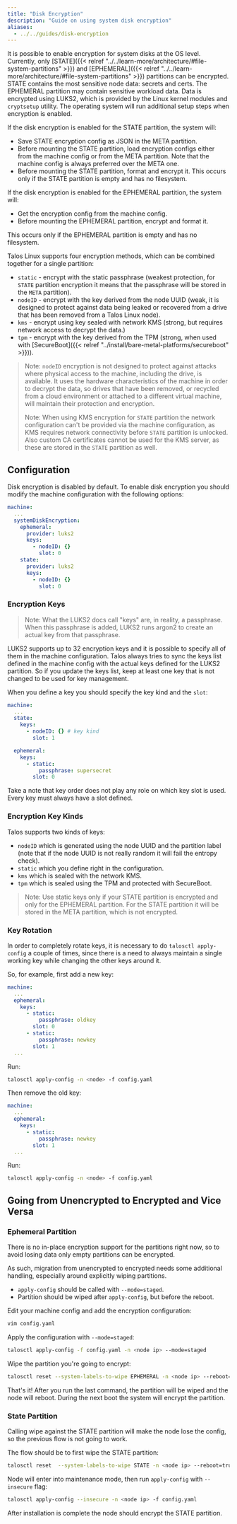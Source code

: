 ```yaml
---
title: "Disk Encryption"
description: "Guide on using system disk encryption"
aliases:
  - ../../guides/disk-encryption
---
```


It is possible to enable encryption for system disks at the OS level.
Currently, only [STATE]({{< relref "../../learn-more/architecture/#file-system-partitions" >}}) and [EPHEMERAL]({{< relref "../../learn-more/architecture/#file-system-partitions" >}}) partitions can be encrypted.
STATE contains the most sensitive node data: secrets and certs.
The EPHEMERAL partition may contain sensitive workload data.
Data is encrypted using LUKS2, which is provided by the Linux kernel modules and `cryptsetup` utility.
The operating system will run additional setup steps when encryption is enabled.

If the disk encryption is enabled for the STATE partition, the system will:

- Save STATE encryption config as JSON in the META partition.
- Before mounting the STATE partition, load encryption configs either from the machine config or from the META partition.
  Note that the machine config is always preferred over the META one.
- Before mounting the STATE partition, format and encrypt it.
  This occurs only if the STATE partition is empty and has no filesystem.

If the disk encryption is enabled for the EPHEMERAL partition, the system will:

- Get the encryption config from the machine config.
- Before mounting the EPHEMERAL partition, encrypt and format it.

This occurs only if the EPHEMERAL partition is empty and has no filesystem.

Talos Linux supports four encryption methods, which can be combined together for a single partition:

- `static` - encrypt with the static passphrase (weakest protection, for `STATE` partition encryption it means that the passphrase will be stored in the `META` partition).
- `nodeID` - encrypt with the key derived from the node UUID (weak, it is designed to protect against data being leaked or recovered from a drive that has been removed from a Talos Linux node).
- `kms` - encrypt using key sealed with network KMS (strong, but requires network access to decrypt the data.)
- `tpm` - encrypt with the key derived from the TPM (strong, when used with [SecureBoot]({{< relref "../install/bare-metal-platforms/secureboot" >}})).

> Note: `nodeID` encryption is not designed to protect against attacks where physical access to the machine, including the drive, is available.
> It uses the hardware characteristics of the machine in order to decrypt the data, so drives that have been removed, or recycled from a cloud environment or attached to a different virtual machine, will maintain their protection and encryption.
>
> Note: When using KMS encryption for `STATE` partition the network configuration can't be provided via the machine configuration, as KMS requires network connectivity before `STATE` partition is unlocked.
> Also custom CA certificates cannot be used for the KMS server, as these are stored in the `STATE` partition as well.

## Configuration

Disk encryption is disabled by default.
To enable disk encryption you should modify the machine configuration with the following options:

```yaml
machine:
  ...
  systemDiskEncryption:
    ephemeral:
      provider: luks2
      keys:
        - nodeID: {}
          slot: 0
    state:
      provider: luks2
      keys:
        - nodeID: {}
          slot: 0
```

### Encryption Keys

> Note: What the LUKS2 docs call "keys" are, in reality, a passphrase.
> When this passphrase is added, LUKS2 runs argon2 to create an actual key from that passphrase.

LUKS2 supports up to 32 encryption keys and it is possible to specify all of them in the machine configuration.
Talos always tries to sync the keys list defined in the machine config with the actual keys defined for the LUKS2 partition.
So if you update the keys list, keep at least one key that is not changed to be used for key management.

When you define a key you should specify the key kind and the `slot`:

```yaml
machine:
  ...
  state:
    keys:
      - nodeID: {} # key kind
        slot: 1

  ephemeral:
    keys:
      - static:
          passphrase: supersecret
        slot: 0
```

Take a note that key order does not play any role on which key slot is used.
Every key must always have a slot defined.

### Encryption Key Kinds

Talos supports two kinds of keys:

- `nodeID` which is generated using the node UUID and the partition label (note that if the node UUID is not really random it will fail the entropy check).
- `static` which you define right in the configuration.
- `kms` which is sealed with the network KMS.
- `tpm` which is sealed using the TPM and protected with SecureBoot.

> Note: Use static keys only if your STATE partition is encrypted and only for the EPHEMERAL partition.
> For the STATE partition it will be stored in the META partition, which is not encrypted.

### Key Rotation

In order to completely rotate keys, it is necessary to do `talosctl apply-config` a couple of times, since there is a need to always maintain a single working key while changing the other keys around it.

So, for example, first add a new key:

```yaml
machine:
  ...
  ephemeral:
    keys:
      - static:
          passphrase: oldkey
        slot: 0
      - static:
          passphrase: newkey
        slot: 1
  ...
```

Run:

```bash
talosctl apply-config -n <node> -f config.yaml
```

Then remove the old key:

```yaml
machine:
  ...
  ephemeral:
    keys:
      - static:
          passphrase: newkey
        slot: 1
  ...
```

Run:

```bash
talosctl apply-config -n <node> -f config.yaml
```

## Going from Unencrypted to Encrypted and Vice Versa

### Ephemeral Partition

There is no in-place encryption support for the partitions right now, so to avoid losing data only empty partitions can be encrypted.

As such, migration from unencrypted to encrypted needs some additional handling, especially around explicitly wiping partitions.

- `apply-config` should be called with `--mode=staged`.
- Partition should be wiped after `apply-config`, but before the reboot.

Edit your machine config and add the encryption configuration:

```bash
vim config.yaml
```

Apply the configuration with `--mode=staged`:

```bash
talosctl apply-config -f config.yaml -n <node ip> --mode=staged
```

Wipe the partition you're going to encrypt:

```bash
talosctl reset --system-labels-to-wipe EPHEMERAL -n <node ip> --reboot=true
```

That's it!
After you run the last command, the partition will be wiped and the node will reboot.
During the next boot the system will encrypt the partition.

### State Partition

Calling wipe against the STATE partition will make the node lose the config, so the previous flow is not going to work.

The flow should be to first wipe the STATE partition:

```bash
talosctl reset  --system-labels-to-wipe STATE -n <node ip> --reboot=true
```

Node will enter into maintenance mode, then run `apply-config` with `--insecure` flag:

```bash
talosctl apply-config --insecure -n <node ip> -f config.yaml
```

After installation is complete the node should encrypt the STATE partition.
